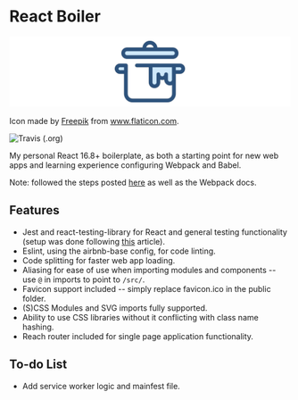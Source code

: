# React Boiler

![Pot Logo](pot_logo.png 'Pot Logo')

Icon made by [Freepik](https://www.flaticon.com/authors/freepik) from www.flaticon.com.

![Travis (.org)](https://img.shields.io/travis/vzhny/react-boiler.svg?style=flat-square)

My personal React 16.8+ boilerplate, as both a starting point for new web apps and learning experience configuring Webpack and Babel.

Note: followed the steps posted [here](https://auralinna.blog/) as well as the Webpack docs.

## Features

- Jest and react-testing-library for React and general testing functionality (setup was done following [this](https://link.medium.com/fhDZqcKLNT) article).
- Eslint, using the airbnb-base config, for code linting.
- Code splitting for faster web app loading.
- Aliasing for ease of use when importing modules and components -- use `@` in imports to point to `/src/`.
- Favicon support included -- simply replace favicon.ico in the public folder.
- (S)CSS Modules and SVG imports fully supported.
- Ability to use CSS libraries without it conflicting with class name hashing.
- Reach router included for single page application functionality.

## To-do List

- Add service worker logic and mainfest file.
